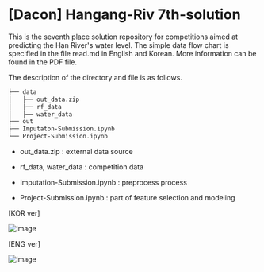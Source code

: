 # [Dacon] Hangang-Riv 7th-solution



This is the seventh place solution repository for competitions aimed at predicting the Han River's water level.
The simple data flow chart is specified in the file read.md in English and Korean. More information can be found in the PDF file.


The description of the directory and file is as follows.

```bash
├── data
│   ├── out_data.zip
│   ├── rf_data
│   ├── water_data
├── out
├── Imputaton-Submission.ipynb
└── Project-Submission.ipynb
```

- out_data.zip : external data source

- rf_data, water_data : competition data

- Imputation-Submission.ipynb : preprocess process

- Project-Submission.ipynb : part of feature selection and modeling


[KOR ver]

![image](https://user-images.githubusercontent.com/79569224/222372098-8b1fc604-c232-4c24-9125-3f4349df1a6b.png)

[ENG ver]

![image](https://user-images.githubusercontent.com/79569224/222371520-285388f1-c47f-46da-8c67-14e299e35c8a.png)
